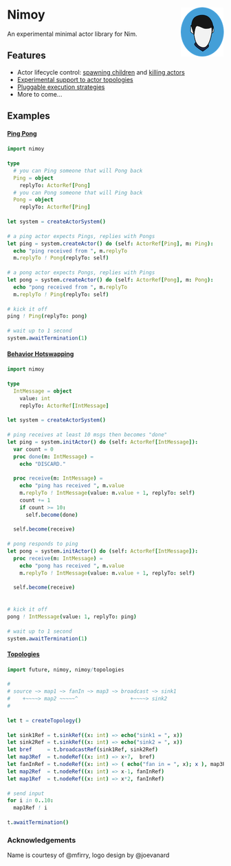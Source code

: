 # Nimoy <img align=right src="img/nimoy.png" alt="(Icon)" />

An experimental minimal actor library for Nim.

## Features

- Actor lifecycle control: [spawning children](examples/spawn.nim) and [killing actors](examples/kill.nim)
- [Experimental support to actor topologies](examples/topology.nim)
- [Pluggable execution strategies](src/nimoy/executors.nim)
- More to come...

## Examples

#### [Ping Pong](examples/pingpong.nim)

```nim
import nimoy

type
  # you can Ping someone that will Pong back
  Ping = object 
    replyTo: ActorRef[Pong]
  # you can Pong someone that will Ping back
  Pong = object
    replyTo: ActorRef[Ping]

let system = createActorSystem()

# a ping actor expects Pings, replies with Pongs
let ping = system.createActor() do (self: ActorRef[Ping], m: Ping):
  echo "ping received from ", m.replyTo
  m.replyTo ! Pong(replyTo: self)

# a pong actor expects Pongs, replies with Pings
let pong = system.createActor() do (self: ActorRef[Pong], m: Pong):
  echo "pong received from ", m.replyTo
  m.replyTo ! Ping(replyTo: self)

# kick it off
ping ! Ping(replyTo: pong)

# wait up to 1 second
system.awaitTermination(1)
```

#### [Behavior Hotswapping](examples/become.nim)

```nim
import nimoy

type
  IntMessage = object
    value: int
    replyTo: ActorRef[IntMessage]

let system = createActorSystem()

# ping receives at least 10 msgs then becomes "done"
let ping = system.initActor() do (self: ActorRef[IntMessage]):
  var count = 0
  proc done(m: IntMessage) =
    echo "DISCARD."

  proc receive(m: IntMessage) =
    echo "ping has received ", m.value
    m.replyTo ! IntMessage(value: m.value + 1, replyTo: self)
    count += 1
    if count >= 10:
      self.become(done)

  self.become(receive)

# pong responds to ping
let pong = system.initActor() do (self: ActorRef[IntMessage]):
  proc receive(m: IntMessage) =
    echo "pong has received ", m.value
    m.replyTo ! IntMessage(value: m.value + 1, replyTo: self)

  self.become(receive)


# kick it off
pong ! IntMessage(value: 1, replyTo: ping)

# wait up to 1 second
system.awaitTermination(1)
```

#### [Topologies](examples/topology.nim)

```nim
import future, nimoy, nimoy/topologies

#
# source ~> map1 ~> fanIn ~> map3 ~> broadcast ~> sink1
#    +~~~~> map2 ~~~~~^                 +~~~~> sink2
#  

let t = createTopology()

let sink1Ref = t.sinkRef((x: int) => echo("sink1 = ", x))
let sink2Ref = t.sinkRef((x: int) => echo("sink2 = ", x))
let bref     = t.broadcastRef(sink1Ref, sink2Ref)
let map3Ref  = t.nodeRef((x: int) => x+7,  bref)
let fanInRef = t.nodeRef((x: int) => ( echo("fan in = ", x); x ), map3Ref)
let map2Ref  = t.nodeRef((x: int) => x-1, fanInRef)
let map1Ref  = t.nodeRef((x: int) => x*2, fanInRef)

# send input
for i in 0..10:
  map1Ref ! i

t.awaitTermination()
```



### Acknowledgements
Name is courtesy of @mfirry, logo design by @joevanard

